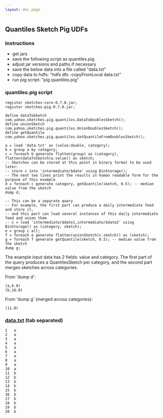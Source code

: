 ```yaml
---
layout: doc_page
---
```


## Quantiles Sketch Pig UDFs

### Instructions

* get jars
* save the following script as quantiles.pig
* adjust jar versions and paths if necessary
* save the below data into a file called "data.txt"
* copy data to hdfs: "hdfs dfs -copyFromLocal data.txt"
* run pig script: "pig quantiles.pig"

### quantiles.pig script

    register sketches-core-0.7.0.jar;
    register sketches-pig-0.7.0.jar;

    define dataToSketch com.yahoo.sketches.pig.quantiles.DataToDoublesSketch();
    define unionSketch com.yahoo.sketches.pig.quantiles.UnionDoublesSketch();
    define getQuantile com.yahoo.sketches.pig.quantiles.GetQuantileFromDoublesSketch();

    a = load 'data.txt' as (value:double, category);
    b = group a by category;
    c = foreach b generate flatten(group) as (category), flatten(dataToSketch(a.value)) as sketch;
    -- Sketches can be stored at this point in binary format to be used later:
    -- store c into 'intermediate/$date' using BinStorage();
    -- The next two lines print the results in human readable form for the purpose of this example
    d = foreach c generate category, getQuantile(sketch, 0.5); -- median value from the sketch
    dump d;

    -- This can be a separate query
    -- For example, the first part can produce a daily intermediate feed and store it,
    -- and this part can load several instances of this daily intermediate feed and union them
    -- c = load 'intermediate/$date1,intermediate/$date2' using BinStorage() as (category, sketch);
    e = group c all;
    f = foreach e generate flatten(unionSketch(c.sketch)) as (sketch);
    g = foreach f generate getQuantile(sketch, 0.5); -- median value from the sketch
    dump g;

The example input data has 2 fields: value and category. The first part of the query produces a QuantilesSketch per category, and the second part merges sketches across categories.

From 'dump d':

    (a,6.0)
    (b,16.0)

From 'dump g' (merged across categories):

    (11.0)

### [data.txt]({{site.docs_dir}}/Quantiles/data.txt) (tab separated)
    1	a
    2	a
    3	a
    4	a
    5	a
    6	a
    7	a
    8	a
    9	a
    10	a
    11	b
    12	b
    13	b
    14	b
    15	b
    16	b
    17	b
    18	b
    19	b
    20	b
